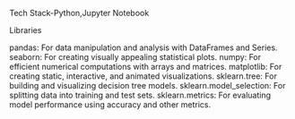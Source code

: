 Tech Stack-Python,Jupyter Notebook

Libraries

pandas: For data manipulation and analysis with DataFrames and Series.
seaborn: For creating visually appealing statistical plots.
numpy: For efficient numerical computations with arrays and matrices.
matplotlib: For creating static, interactive, and animated visualizations.
sklearn.tree: For building and visualizing decision tree models.
sklearn.model_selection: For splitting data into training and test sets.
sklearn.metrics: For evaluating model performance using accuracy and other metrics.

